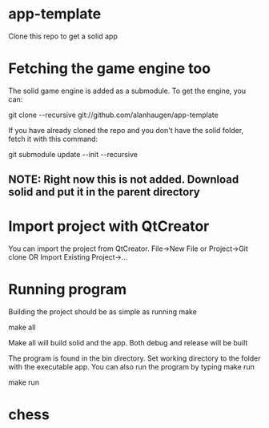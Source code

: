 # app-template
Clone this repo to get a solid app

# Fetching the game engine too
The solid game engine is added as a submodule. To get the engine, you can:

git clone --recursive git://github.com/alanhaugen/app-template

If you have already cloned the repo and you don't have the solid folder, fetch it with this command:

git submodule update --init --recursive

## NOTE: Right now this is not added. Download solid and put it in the parent directory

# Import project with QtCreator

You can import the project from QtCreator. File->New File or Project->Git clone OR Import Existing Project->...

# Running program

Building the project should be as simple as running make

make all

Make all will build solid and the app. Both debug and release will be built

The program is found in the bin directory. Set working directory to the folder with the executable app. You can also run the program by typing make run

make run
# chess
